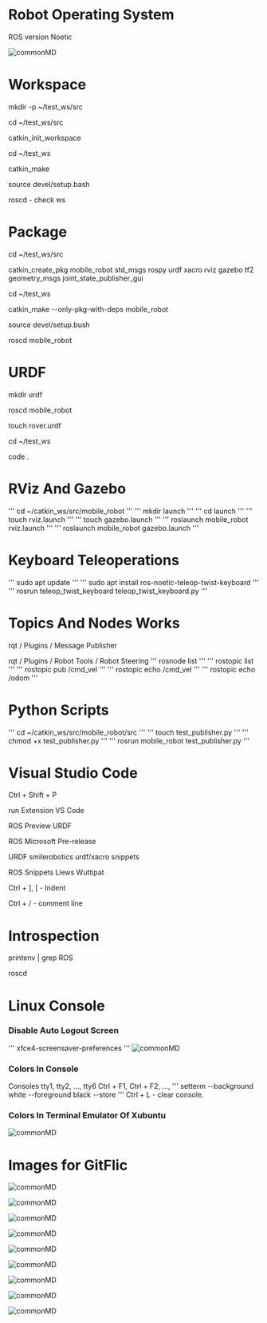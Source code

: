 # Robot Operating System
ROS version Noetic

![commonMD](mobile_robot/ros_gazebo_test02.png)

# Workspace
mkdir -p ~/test_ws/src

cd ~/test_ws/src

catkin_init_workspace

cd ~/test_ws

catkin_make

source devel/setup.bash

roscd - check ws

# Package
cd ~/test_ws/src

catkin_create_pkg mobile_robot std_msgs rospy urdf 
                xacro rviz gazebo tf2 
                geometry_msgs 
                joint_state_publisher_gui

cd ~/test_ws

catkin_make --only-pkg-with-deps mobile_robot

source devel/setup.bush

roscd mobile_robot

# URDF
mkdir urdf

roscd mobile_robot

touch rover.urdf

cd ~/test_ws

code .

# RViz And Gazebo
'''
cd ~/catkin_ws/src/mobile_robot
'''
'''
mkdir launch
'''
'''
cd launch
'''
'''
touch rviz.launch
'''
'''
touch gazebo.launch
'''
'''
roslaunch mobile_robot rviz.launch
'''
'''
roslaunch mobile_robot gazebo.launch
'''

# Keyboard Teleoperations
'''
sudo apt update
'''
'''
sudo apt install ros-noetic-teleop-twist-keyboard
'''
'''
rosrun teleop_twist_keyboard teleop_twist_keyboard.py
'''

# Topics And Nodes Works
rqt / Plugins / Message Publisher

rqt / Plugins / Robot Tools / Robot Steering
'''
rosnode list
'''
'''
rostopic list
'''
'''
rostopic pub /cmd_vel
'''
'''
rostopic echo /cmd_vel
'''
'''
rostopic echo /odom
'''

# Python Scripts
'''
cd ~/catkin_ws/src/mobile_robot/src
'''
'''
touch test_publisher.py
'''
'''
chmod +x test_publisher.py
'''
'''
rosrun mobile_robot test_publisher.py
'''



# Visual Studio Code

Ctrl + Shift + P

run Extension VS Code

ROS Preview URDF

ROS Microsoft Pre-release

URDF smilerobotics urdf/xacro snippets

ROS Snippets Liews Wuttipat

Ctrl + ], [ - Indent

Ctrl + / - comment line

# Introspection
printenv | grep ROS

roscd

# Linux Console 
### Disable Auto Logout Screen
'''
xfce4-screensaver-preferences
'''
![commonMD](mobile_robot/xubuntu_lockscreen_off.png)
### Colors In Console
Consoles tty1, tty2, ..., tty6
Ctrl + F1, Ctrl + F2, ..., 
'''
setterm --background white --foreground black --store
'''
Ctrl + L - clear console.
### Colors In Terminal Emulator Of Xubuntu
![commonMD](mobile_robot/xubuntu_colors_terminal.png)

# Images for GitFlic

![commonMD](mobile_robot/ros_extension_settings.png)

![commonMD](mobile_robot/ros_urdf_preview01.png)

![commonMD](mobile_robot/ros_urdf_preview02.png)

![commonMD](mobile_robot/ros_rviz_test01.png)

![commonMD](mobile_robot/ros_rviz_test02.png)

![commonMD](mobile_robot/ros_rviz_test03.png)

![commonMD](mobile_robot/ros_rviz_test04.png)

![commonMD](mobile_robot/ros_gazebo_test01.png)

![commonMD](mobile_robot/ros_gazebo_test02.png)
